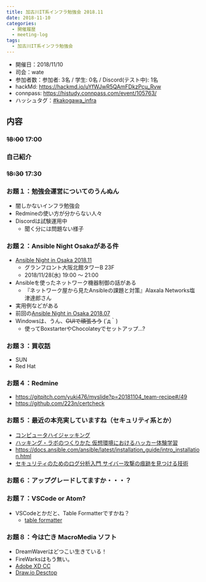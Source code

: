 ```yaml
---
title: 加古川IT系インフラ勉強会 2018.11
date: 2018-11-10
categories:
  - 開催履歴
  - meeting-log
tags:
  - 加古川IT系インフラ勉強会
---
```


* 開催日：2018/11/10
* 司会：wate
* 参加者数：参加者: 3名 / 学生: 0名 / Discord(テスト中): 1名
* hackMd: https://hackmd.io/uYfWJwR5QAmFDkzPcu_Rvw
* connpass: https://histudy.connpass.com/event/105763/
* ハッシュタグ：[#kakogawa_infra](https://twitter.com/search?q=%23kakogawa_infra&src=typd)

内容
-------------------------

### ~~18:00~~ 17:00

### 自己紹介

### ~~18:30~~ 17:30

### お題１：勉強会運営についてのうんぬん

* 闇しかないインフラ勉強会
* Redmineの使い方が分からない人々
* Discordは試験運用中
    * 聞く分には問題ない様子

### お題２：Ansible Night Osakaがある件

* [Ansible Night in Osaka 2018.11](https://ansible-users.connpass.com/event/109036/)
    * グランフロント大阪北館タワーB 23F
    * 2018/11/28(水) 19:00 〜 21:00
* Ansibleを使ったネットワーク機器制御の話がある
    * 『ネットワーク屋から見たAnsibleの課題と対策』Alaxala Networks塩津達郎さん
* 実用例などがある
* 前回の[Ansible Night in Osaka 2018.07](https://ansible-users.connpass.com/event/90117/)
* Windowsは、うん、~~GUIで頑張ろう~~ (´д｀)
    * 使ってBoxstarterやChocolateyでセットアップ...?

### お題３：買収話

* SUN
* Red Hat

### お題４：Redmine

* https://gitpitch.com/yuki476/myslide?p=20181104_team-recipe#/49
* https://github.com/223n/certcheck

### お題５：最近の本充実していますね（セキュリティ系とか）

* [コンピュータハイジャッキング](https://www.amazon.co.jp/%E3%82%B3%E3%83%B3%E3%83%94%E3%83%A5%E3%83%BC%E3%82%BF%E3%83%8F%E3%82%A4%E3%82%B8%E3%83%A3%E3%83%83%E3%82%AD%E3%83%B3%E3%82%B0-%E9%85%92%E4%BA%95-%E5%92%8C%E5%93%89/dp/4274222748)
* [ハッキング・ラボのつくりかた 仮想環境におけるハッカー体験学習](https://www.amazon.co.jp/%E3%83%8F%E3%83%83%E3%82%AD%E3%83%B3%E3%82%B0%E3%83%BB%E3%83%A9%E3%83%9C%E3%81%AE%E3%81%A4%E3%81%8F%E3%82%8A%E3%81%8B%E3%81%9F-%E4%BB%AE%E6%83%B3%E7%92%B0%E5%A2%83%E3%81%AB%E3%81%8A%E3%81%91%E3%82%8B%E3%83%8F%E3%83%83%E3%82%AB%E3%83%BC%E4%BD%93%E9%A8%93%E5%AD%A6%E7%BF%92-IPUSIRON/dp/4798155306/)
* https://docs.ansible.com/ansible/latest/installation_guide/intro_installation.html
* [セキュリティのためのログ分析入門 サイバー攻撃の痕跡を見つける技術](https://www.amazon.co.jp/%E3%82%BB%E3%82%AD%E3%83%A5%E3%83%AA%E3%83%86%E3%82%A3%E3%81%AE%E3%81%9F%E3%82%81%E3%81%AE%E3%83%AD%E3%82%B0%E5%88%86%E6%9E%90%E5%85%A5%E9%96%80-%E3%82%B5%E3%82%A4%E3%83%90%E3%83%BC%E6%94%BB%E6%92%83%E3%81%AE%E7%97%95%E8%B7%A1%E3%82%92%E8%A6%8B%E3%81%A4%E3%81%91%E3%82%8B%E6%8A%80%E8%A1%93-Software-Design-plus%E3%82%B7%E3%83%AA%E3%83%BC%E3%82%BA/dp/429710041X/ref=sr_1_1?ie=UTF8&qid=1541845456&sr=8-1&keywords=%E3%82%BB%E3%82%AD%E3%83%A5%E3%83%AA%E3%83%86%E3%82%A3+%E3%83%AD%E3%82%B0%E5%88%86%E6%9E%90)

### お題６：アップグレードしてますか・・・？

### お題７：VSCode or Atom?

* VSCodeとかだと、Table Formatterですかね？
    * [table formatter](https://marketplace.visualstudio.com/items?itemName=shuworks.vscode-table-formatter)

### お題８：今は亡き MacroMedia ソフト

* DreamWaverはどつこい生きている！
* FireWarksはもう無い。
* [Adobe XD CC](https://www.adobe.com/jp/products/xd.html)
* [Draw.io Desctop](https://about.draw.io/integrations/#integrations_offline)
